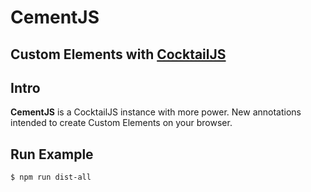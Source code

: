 # CementJS
## Custom Elements with [CocktailJS](http://github.com/CocktailJS/cocktail)

## Intro
**CementJS** is a CocktailJS instance with more power. New annotations intended to create Custom Elements on your browser.

## Run Example

```
$ npm run dist-all
```